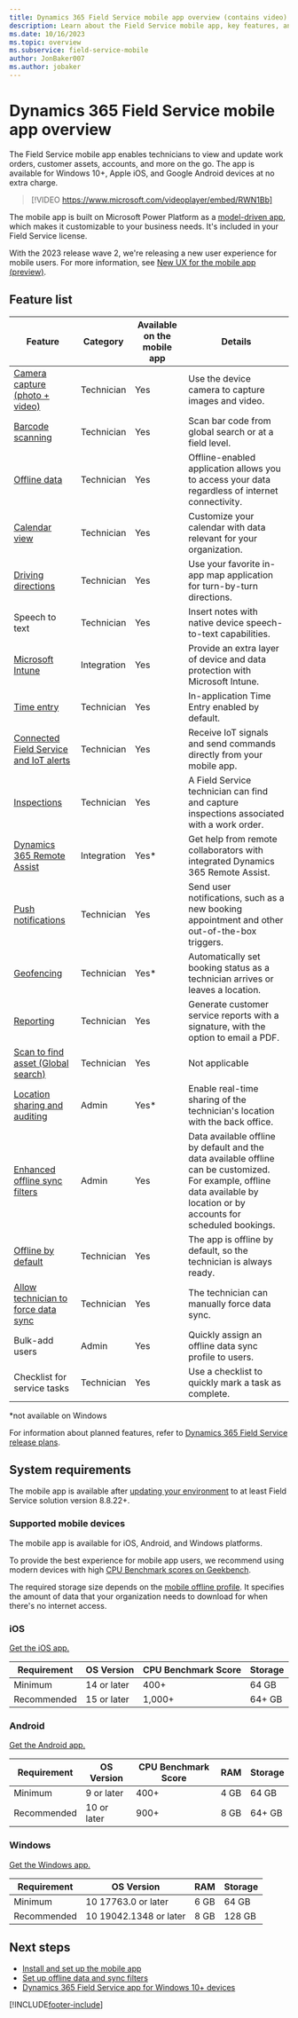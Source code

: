 ```yaml
---
title: Dynamics 365 Field Service mobile app overview (contains video)
description: Learn about the Field Service mobile app, key features, and system requirements with this general overview.
ms.date: 10/16/2023
ms.topic: overview
ms.subservice: field-service-mobile
author: JonBaker007
ms.author: jobaker
---
```


# Dynamics 365 Field Service mobile app overview

The Field Service mobile app enables technicians to view and update work orders, customer assets, accounts, and more on the go. The app is available for Windows 10+, Apple iOS, and Google Android devices at no extra charge.

> [!VIDEO https://www.microsoft.com/videoplayer/embed/RWN1Bb]

The mobile app is built on Microsoft Power Platform as a [model-driven app](/powerapps/maker/model-driven-apps/model-driven-app-overview), which makes it customizable to your business needs. It's included in your Field Service license.

With the 2023 release wave 2, we're releasing a new user experience for mobile users. For more information, see [New UX for the mobile app (preview)](mobile-powerapp-newux-overview.md).

## Feature list

| Feature | Category | Available on the mobile app |  Details |
| --- | --- | --- |  --- |
| [Camera capture (photo + video)](get-work-done-mobile-app.md) | Technician | Yes |  Use the device camera to capture images and video. |
| [Barcode scanning](get-work-done-mobile-app.md) | Technician | Yes |  Scan bar code from global search or at a field level. |
| [Offline data](work-offline-mobile-app.md) | Technician | Yes |  Offline-enabled application allows you to access your data regardless of internet connectivity. |
| [Calendar view](download-get-started-mobile-app.md#view-scheduled-work-orders) | Technician | Yes |   Customize your calendar with data relevant for your organization. |
| [Driving directions](get-work-done-mobile-app.md#travel-to-a-job-location) | Technician | Yes | Use your favorite in-app map application for turn-by-turn directions. |
| Speech to text | Technician | Yes | Insert notes with native device speech-to-text capabilities. |
| [Microsoft Intune](mobile-power-app-intune.md)  | Integration | Yes | Provide an extra layer of device and data protection with Microsoft Intune. |
| [Time entry](get-work-done-mobile-app.md)  | Technician | Yes | In-application Time Entry enabled by default. |
| [Connected Field Service and IoT alerts](get-work-done-mobile-app.md) | Technician | Yes |  Receive IoT signals and send commands directly from your mobile app. |
| [Inspections](inspections.md) | Technician | Yes | A Field Service technician can find and capture inspections associated with a work order. |
| [Dynamics 365 Remote Assist](/dynamics365/mixed-reality/remote-assist/overview-hololens) | Integration | Yes* | Get help from remote collaborators with integrated Dynamics 365 Remote Assist. |
| [Push notifications](mobile-power-app-push-notifications.md) | Technician | Yes |  Send user notifications, such as a new booking appointment and other out-of-the-box triggers. |
| [Geofencing](mobile-powerapp-geofence.md) | Technician | Yes* | Automatically set booking status as a technician arrives or leaves a location. |
| [Reporting](mobile-powerapp-reporting.md) | Technician | Yes | Generate customer service reports with a signature, with the option to email a PDF. |
| [Scan to find asset (Global search)](mobile-power-app-system-barcode-scanning.md) | Technician | Yes |  Not applicable |
| [Location sharing and auditing](mobile-powerapp-location-auditing.md) | Admin | Yes* | Enable real-time sharing of the technician's location with the back office. |
| [Enhanced offline sync filters](work-offline-mobile-app.md) | Admin | Yes |  Data available offline by default and the data available offline can be customized. For example, offline data available by location or by accounts for scheduled bookings. |
| [Offline by default](mobile-power-app-system-offline-sync.md) | Technician | Yes |  The app is offline by default, so the technician is always ready. |
| [Allow technician to force data sync](work-offline-mobile-app.md) | Technician | Yes |  The technician can manually force data sync. |
| Bulk-add users  | Admin | Yes|  Quickly assign an offline data sync profile to users. |
| Checklist for service tasks  | Technician | Yes |  Use a checklist to quickly mark a task as complete. |

*not available on Windows

For information about planned features, refer to [Dynamics 365 Field Service release plans](/dynamics365/release-plans/).

## System requirements

The mobile app is available after [updating your environment](update-field-service.md) to at least Field Service solution version 8.8.22+.

### Supported mobile devices

The mobile app is available for iOS, Android, and Windows platforms.

To provide the best experience for mobile app users, we recommend using modern devices with high [CPU Benchmark scores on Geekbench](https://browser.geekbench.com/v5/cpu/singlecore).

The required storage size depends on the [mobile offline profile](mobile-power-app-system-offline.md). It specifies the amount of data that your organization needs to download for when there's no internet access.

### iOS

[Get the iOS app.](https://aka.ms/fsmobile-apple)

| Requirement   |OS Version |CPU Benchmark Score| Storage|
| --- | --- |--- | --- |
| Minimum |	14 or later |	400+ |	64 GB	| 
| Recommended| 15 or later |	1,000+	| 64+ GB	|

### Android

[Get the Android app.](https://aka.ms/fsmobile-google)

| Requirement  | OS Version  | CPU Benchmark Score   | RAM   | Storage   |
| ------------ | ------------ | ------------ | ------------ | ------------ |
| Minimum  | 9 or later   | 400+   | 4 GB   | 64 GB|
| Recommended  | 10 or later   | 900+   | 8 GB   | 64+ GB|

### Windows

[Get the Windows app.](https://aka.ms/fsmobile-win)

| Requirement  |OS Version |RAM| Storage|
| --- | --- |--- | --- |
| Minimum |	10 17763.0 or later |	6 GB |	64 GB	| 
| Recommended| 10 19042.1348 or later |	8 GB	| 128 GB	|

## Next steps

- [Install and set up the mobile app](mobile-power-app-get-started.md)
- [Set up offline data and sync filters](mobile-power-app-system-offline.md)
- [Dynamics 365 Field Service app for Windows 10+ devices](mobile-powerapp-windows.md)

[!INCLUDE[footer-include](../includes/footer-banner.md)]
